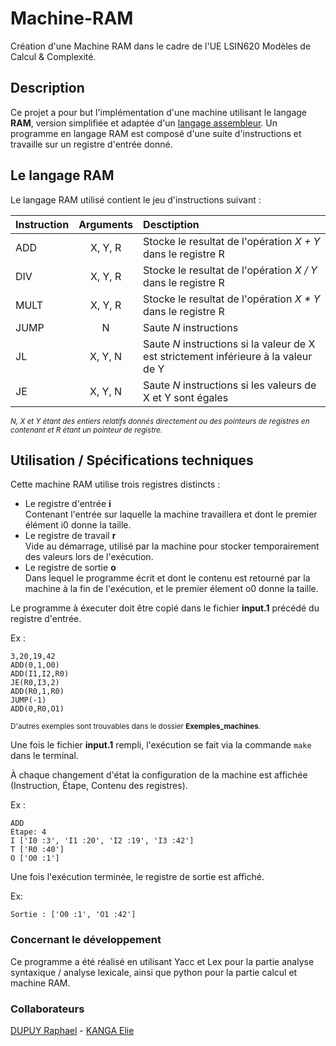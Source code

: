 # Machine-RAM
Création d'une Machine RAM dans le cadre de l'UE LSIN620 Modèles de Calcul & Complexité.

## Description
Ce projet a pour but l'implémentation d'une machine utilisant le langage **RAM**, version simplifiée et adaptée d'un [langage assembleur](https://fr.wikipedia.org/wiki/Assembleur). Un programme en langage RAM est composé d'une suite d'instructions et travaille sur un registre d'entrée donné.

## Le langage RAM
Le langage RAM utilisé contient le jeu d'instructions suivant :

| Instruction | Arguments | Desctiption |
| :- | :-: | :- |
| ADD | X, Y, R | Stocke le resultat de l'opération *X + Y* dans le registre R |
| DIV | X, Y, R | Stocke le resultat de l'opération *X / Y* dans le registre R |
| MULT | X, Y, R | Stocke le resultat de l'opération *X * Y* dans le registre R |
| JUMP | N | Saute *N* instructions |
| JL | X, Y, N | Saute *N* instructions si la valeur de X est strictement inférieure à la valeur de Y |
| JE | X, Y, N | Saute *N* instructions si les valeurs de X et Y sont égales |

<sub>*N, X et Y étant des entiers relatifs donnés directement ou des pointeurs de registres en contenant et R étant un pointeur de registre.*</sub>

## Utilisation / Spécifications techniques

Cette machine RAM utilise trois registres distincts :
 - Le registre d'entrée **i**  
Contenant l'entrée sur laquelle la machine travaillera et dont le premier élément i0 donne la taille.  
 - Le registre de travail **r**  
 Vide au démarrage, utilisé par la machine pour stocker temporairement des valeurs lors de l'exécution.  
 - Le registre de sortie **o**  
 Dans lequel le programme écrit et dont le contenu est retourné par la machine à la fin de l'exécution, et le premier élement o0 donne la taille.

Le programme à éxecuter doit être copié dans le fichier **input.1** précédé du registre d'entrée.

Ex :
```
3,20,19,42
ADD(0,1,O0)
ADD(I1,I2,R0)
JE(R0,I3,2)
ADD(R0,1,R0)
JUMP(-1)
ADD(0,R0,O1)
```

 <sub>D'autres exemples sont trouvables dans le dossier **Exemples_machines**.</sub>

 Une fois le fichier **input.1** rempli, l'exécution se fait via la commande ```make``` dans le terminal.


 À chaque changement d'état la configuration de la machine est affichée (Instruction, Étape, Contenu des registres).  

 Ex :
 ```
 ADD
 Etape: 4
 I ['I0 :3', 'I1 :20', 'I2 :19', 'I3 :42']
 T ['R0 :40']
 O ['O0 :1']
 ```

 Une fois l'exécution terminée, le registre de sortie est affiché.

 Ex:
 ```
 Sortie : ['O0 :1', 'O1 :42']
 ```

### Concernant le développement
Ce programme a été réalisé en utilisant Yacc et Lex pour la partie analyse syntaxique / analyse lexicale, ainsi que python pour la partie calcul et machine RAM.


### Collaborateurs
[DUPUY Raphael](https://www.linkedin.com/in/raphael-dupuy/) - [KANGA Elie](https://www.linkedin.com/in/elie-kanga/)

